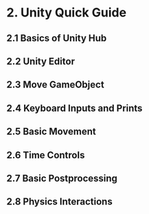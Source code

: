 # 2. Unity Quick Guide

## 2.1 Basics of Unity Hub

## 2.2 Unity Editor

## 2.3 Move GameObject

## 2.4 Keyboard Inputs and Prints

## 2.5 Basic Movement

## 2.6 Time Controls

## 2.7 Basic Postprocessing

## 2.8 Physics Interactions
